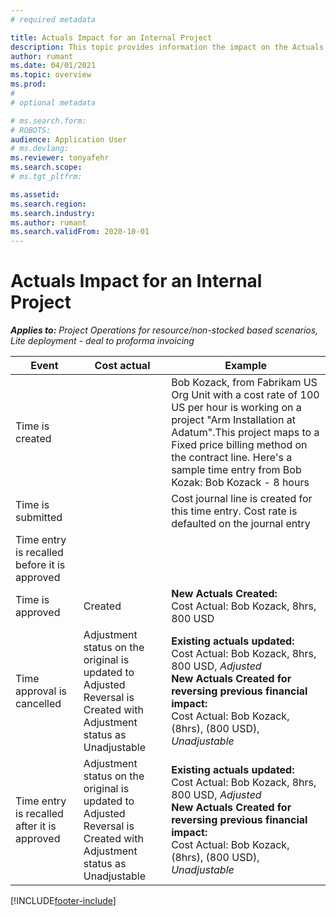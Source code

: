 ```yaml
---
# required metadata

title: Actuals Impact for an Internal Project 
description: This topic provides information the impact on the Actuals table at various events for an Internal Project in Microsoft Dynamics 365 Project Operations.
author: rumant
ms.date: 04/01/2021
ms.topic: overview
ms.prod: 
#
# optional metadata

# ms.search.form: 
# ROBOTS: 
audience: Application User
# ms.devlang: 
ms.reviewer: tonyafehr
ms.search.scope: 
# ms.tgt_pltfrm: 

ms.assetid: 
ms.search.region: 
ms.search.industry: 
ms.author: rumant
ms.search.validFrom: 2020-10-01
---
```


#  Actuals Impact for an Internal Project  

_**Applies to:** Project Operations for resource/non-stocked based scenarios, Lite deployment - deal to proforma invoicing_


| **Event** | **Cost actual** | **Example** |
| --- | --- | --- |
|Time is created |   | Bob Kozack, from Fabrikam US Org Unit with a cost rate of 100 US per hour is working on a project "Arm Installation at Adatum".This project maps to a Fixed price billing method on the contract line. Here's a sample time entry from Bob Kozak: Bob Kozack - 8 hours |
|Time is submitted |   | Cost journal line is created for this time entry. Cost rate is defaulted on the journal entry |
|Time entry is recalled before it is approved |   |   |
|Time is approved| Created | **New Actuals Created:**<br> Cost Actual: Bob Kozack, 8hrs, 800 USD |
|Time approval is cancelled | Adjustment status on the original is updated to Adjusted<br> Reversal is Created with Adjustment status as Unadjustable | **Existing actuals updated:**<br>Cost Actual: Bob Kozack, 8hrs, 800 USD, _Adjusted_<br>**New Actuals Created for reversing previous financial impact:**<br> Cost Actual: Bob Kozack, (8hrs), (800 USD), _Unadjustable_ |
|Time entry is recalled after it is approved | Adjustment status on the original is updated to Adjusted<br> Reversal is Created with Adjustment status as Unadjustable | **Existing actuals updated:**<br>Cost Actual: Bob Kozack, 8hrs, 800 USD, _Adjusted_<br>**New Actuals Created for reversing previous financial impact:**<br> Cost Actual: Bob Kozack, (8hrs), (800 USD), _Unadjustable_ |


[!INCLUDE[footer-include](../includes/footer-banner.md)]


